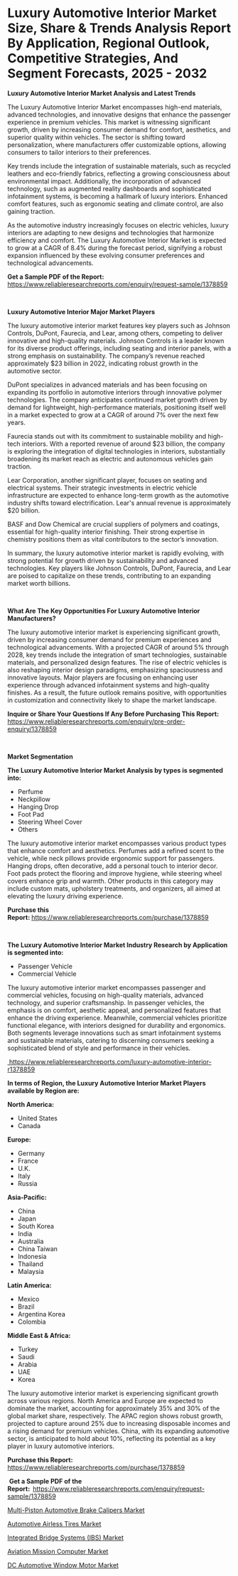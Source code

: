 <p><h1>Luxury Automotive Interior Market Size, Share & Trends Analysis Report By Application, Regional Outlook, Competitive Strategies, And Segment Forecasts, 2025 - 2032</h1></p><p><strong>Luxury Automotive Interior Market Analysis and Latest Trends</strong></p>
<p><p>The Luxury Automotive Interior Market encompasses high-end materials, advanced technologies, and innovative designs that enhance the passenger experience in premium vehicles. This market is witnessing significant growth, driven by increasing consumer demand for comfort, aesthetics, and superior quality within vehicles. The sector is shifting toward personalization, where manufacturers offer customizable options, allowing consumers to tailor interiors to their preferences.</p><p>Key trends include the integration of sustainable materials, such as recycled leathers and eco-friendly fabrics, reflecting a growing consciousness about environmental impact. Additionally, the incorporation of advanced technology, such as augmented reality dashboards and sophisticated infotainment systems, is becoming a hallmark of luxury interiors. Enhanced comfort features, such as ergonomic seating and climate control, are also gaining traction.</p><p>As the automotive industry increasingly focuses on electric vehicles, luxury interiors are adapting to new designs and technologies that harmonize efficiency and comfort. The Luxury Automotive Interior Market is expected to grow at a CAGR of 8.4% during the forecast period, signifying a robust expansion influenced by these evolving consumer preferences and technological advancements.</p></p>
<p><strong>Get a Sample PDF of the Report:&nbsp;</strong> <a href="https://www.reliableresearchreports.com/enquiry/request-sample/1378859?utm_campaign=36&utm_medium=2&utm_source=Github&utm_content=ia&utm_term=30032025&utm_id=luxury-automotive-interior">https://www.reliableresearchreports.com/enquiry/request-sample/1378859</a></p>
<p>&nbsp;</p>
<p><strong>Luxury Automotive Interior Major Market Players</strong></p>
<p><p>The luxury automotive interior market features key players such as Johnson Controls, DuPont, Faurecia, and Lear, among others, competing to deliver innovative and high-quality materials. Johnson Controls is a leader known for its diverse product offerings, including seating and interior panels, with a strong emphasis on sustainability. The company’s revenue reached approximately $23 billion in 2022, indicating robust growth in the automotive sector.</p><p>DuPont specializes in advanced materials and has been focusing on expanding its portfolio in automotive interiors through innovative polymer technologies. The company anticipates continued market growth driven by demand for lightweight, high-performance materials, positioning itself well in a market expected to grow at a CAGR of around 7% over the next few years.</p><p>Faurecia stands out with its commitment to sustainable mobility and high-tech interiors. With a reported revenue of around $23 billion, the company is exploring the integration of digital technologies in interiors, substantially broadening its market reach as electric and autonomous vehicles gain traction.</p><p>Lear Corporation, another significant player, focuses on seating and electrical systems. Their strategic investments in electric vehicle infrastructure are expected to enhance long-term growth as the automotive industry shifts toward electrification. Lear's annual revenue is approximately $20 billion.</p><p>BASF and Dow Chemical are crucial suppliers of polymers and coatings, essential for high-quality interior finishing. Their strong expertise in chemistry positions them as vital contributors to the sector’s innovation.</p><p>In summary, the luxury automotive interior market is rapidly evolving, with strong potential for growth driven by sustainability and advanced technologies. Key players like Johnson Controls, DuPont, Faurecia, and Lear are poised to capitalize on these trends, contributing to an expanding market worth billions.</p></p>
<p>&nbsp;</p>
<p><strong>What Are The Key Opportunities For Luxury Automotive Interior Manufacturers?</strong></p>
<p><p>The luxury automotive interior market is experiencing significant growth, driven by increasing consumer demand for premium experiences and technological advancements. With a projected CAGR of around 5% through 2028, key trends include the integration of smart technologies, sustainable materials, and personalized design features. The rise of electric vehicles is also reshaping interior design paradigms, emphasizing spaciousness and innovative layouts. Major players are focusing on enhancing user experience through advanced infotainment systems and high-quality finishes. As a result, the future outlook remains positive, with opportunities in customization and connectivity likely to shape the market landscape.</p></p>
<p><strong>Inquire or Share Your Questions If Any Before Purchasing This Report:</strong> <a href="https://www.reliableresearchreports.com/enquiry/pre-order-enquiry/1378859?utm_campaign=36&utm_medium=2&utm_source=Github&utm_content=ia&utm_term=30032025&utm_id=luxury-automotive-interior">https://www.reliableresearchreports.com/enquiry/pre-order-enquiry/1378859</a></p>
<p>&nbsp;</p>
<p><strong>Market Segmentation</strong></p>
<p><strong>The Luxury Automotive Interior Market Analysis by types is segmented into:</strong></p>
<p><ul><li>Perfume</li><li>Neckpillow</li><li>Hanging Drop</li><li>Foot Pad</li><li>Steering Wheel Cover</li><li>Others</li></ul></p>
<p><p>The luxury automotive interior market encompasses various product types that enhance comfort and aesthetics. Perfumes add a refined scent to the vehicle, while neck pillows provide ergonomic support for passengers. Hanging drops, often decorative, add a personal touch to interior decor. Foot pads protect the flooring and improve hygiene, while steering wheel covers enhance grip and warmth. Other products in this category may include custom mats, upholstery treatments, and organizers, all aimed at elevating the luxury driving experience.</p></p>
<p><strong>Purchase this Report:&nbsp;</strong><a href="https://www.reliableresearchreports.com/purchase/1378859?utm_campaign=36&utm_medium=2&utm_source=Github&utm_content=ia&utm_term=30032025&utm_id=luxury-automotive-interior">https://www.reliableresearchreports.com/purchase/1378859</a></p>
<p>&nbsp;</p>
<p><strong>The Luxury Automotive Interior Market Industry Research by Application is segmented into:</strong></p>
<p><ul><li>Passenger Vehicle</li><li>Commercial Vehicle</li></ul></p>
<p><p>The luxury automotive interior market encompasses passenger and commercial vehicles, focusing on high-quality materials, advanced technology, and superior craftsmanship. In passenger vehicles, the emphasis is on comfort, aesthetic appeal, and personalized features that enhance the driving experience. Meanwhile, commercial vehicles prioritize functional elegance, with interiors designed for durability and ergonomics. Both segments leverage innovations such as smart infotainment systems and sustainable materials, catering to discerning consumers seeking a sophisticated blend of style and performance in their vehicles.</p></p>
<p><a href="https://www.reliableresearchreports.com/luxury-automotive-interior-r1378859?utm_campaign=36&utm_medium=2&utm_source=Github&utm_content=ia&utm_term=30032025&utm_id=luxury-automotive-interior">&nbsp;https://www.reliableresearchreports.com/luxury-automotive-interior-r1378859</a></p>
<p><strong>In terms of Region, the Luxury Automotive Interior Market Players available by Region are:</strong></p>
<p>
    <p> <strong> North America: </strong>
        <ul>
            <li>United States</li>
            <li>Canada</li>
        </ul>
        </p> 
    <p> <strong> Europe: </strong>
        <ul>
            <li>Germany</li>
            <li>France</li>
            <li>U.K.</li>
            <li>Italy</li>
            <li>Russia</li>
        </ul>
        </p> 
    <p> <strong> Asia-Pacific: </strong>
        <ul>
            <li>China</li>
            <li>Japan</li>
            <li>South Korea</li>
            <li>India</li>
            <li>Australia</li>
            <li>China Taiwan</li>
            <li>Indonesia</li>
            <li>Thailand</li>
            <li>Malaysia</li>
        </ul>
        </p> 
    <p> <strong> Latin America: </strong>
        <ul>
            <li>Mexico</li>
            <li>Brazil</li>
            <li>Argentina Korea</li>
            <li>Colombia</li>
        </ul>
        </p> 
    <p> <strong> Middle East & Africa: </strong>
        <ul>
            <li>Turkey</li>
            <li>Saudi</li>
            <li>Arabia</li>
            <li>UAE</li>
            <li>Korea</li>
        </ul>
    </p>
    </p>
<p><p>The luxury automotive interior market is experiencing significant growth across various regions. North America and Europe are expected to dominate the market, accounting for approximately 35% and 30% of the global market share, respectively. The APAC region shows robust growth, projected to capture around 25% due to increasing disposable incomes and a rising demand for premium vehicles. China, with its expanding automotive sector, is anticipated to hold about 10%, reflecting its potential as a key player in luxury automotive interiors.</p></p>
<p><strong>Purchase this Report: </strong><a href="https://www.reliableresearchreports.com/purchase/1378859?utm_campaign=36&utm_medium=2&utm_source=Github&utm_content=ia&utm_term=30032025&utm_id=luxury-automotive-interior">https://www.reliableresearchreports.com/purchase/1378859</a></p>
<p>&nbsp;<strong>Get a Sample PDF of the Report:&nbsp;&nbsp;</strong><a href="https://www.reliableresearchreports.com/enquiry/request-sample/1378859?utm_campaign=36&utm_medium=2&utm_source=Github&utm_content=ia&utm_term=30032025&utm_id=luxury-automotive-interior">https://www.reliableresearchreports.com/enquiry/request-sample/1378859</a></p>
<p><strong></strong></p>
<p><p><a href="https://github.com/kalsirollija/Market-Research-Report-List-1/blob/main/multi-piston-automotive-brake-calipers-market.md?utm_campaign=36&utm_medium=2&utm_source=Github&utm_content=ia&utm_term=30032025&utm_id=luxury-automotive-interior">Multi-Piston Automotive Brake Calipers Market</a></p><p><a href="https://github.com/belhejmawoue/Market-Research-Report-List-1/blob/main/automotive-airless-tires-market.md?utm_campaign=36&utm_medium=2&utm_source=Github&utm_content=ia&utm_term=30032025&utm_id=luxury-automotive-interior">Automotive Airless Tires Market</a></p><p><a href="https://github.com/aiamekar/Market-Research-Report-List-1/blob/main/integrated-bridge-systems-ibs-market.md?utm_campaign=36&utm_medium=2&utm_source=Github&utm_content=ia&utm_term=30032025&utm_id=luxury-automotive-interior">Integrated Bridge Systems (IBS) Market</a></p><p><a href="https://github.com/boudykodumi/Market-Research-Report-List-1/blob/main/aviation-mission-computer-market.md?utm_campaign=36&utm_medium=2&utm_source=Github&utm_content=ia&utm_term=30032025&utm_id=luxury-automotive-interior">Aviation Mission Computer Market</a></p><p><a href="https://github.com/vsiljgestel/Market-Research-Report-List-1/blob/main/dc-automotive-window-motor-market.md?utm_campaign=36&utm_medium=2&utm_source=Github&utm_content=ia&utm_term=30032025&utm_id=luxury-automotive-interior">DC Automotive Window Motor Market</a></p></p>